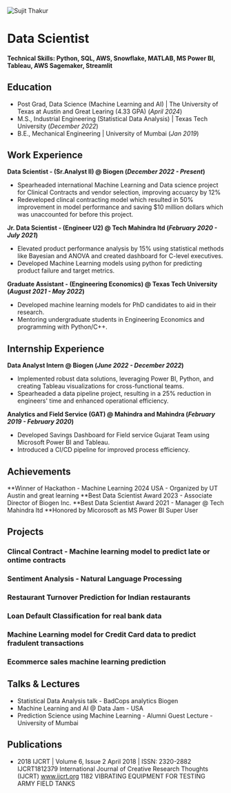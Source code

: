 
![Sujit Thakur](/assets/headshot_circle.png)
# Data Scientist

#### Technical Skills: Python, SQL, AWS, Snowflake, MATLAB, MS Power BI, Tableau, AWS Sagemaker, Streamlit

## Education
- Post Grad, Data Science (Machine Learning and AI) | The University of Texas at Austin and Great Learing  (4.33 GPA) (_April 2024_)								       		
- M.S., Industrial Engineering (Statistical Data Analysis)	| Texas Tech University  (_December 2022_)	 			        		
- B.E., Mechanical Engineering | University of Mumbai (_Jan 2019_)

## Work Experience
**Data Scientist - (Sr.Analyst II) @ Biogen (_December 2022 - Present_)**
- Spearheaded international Machine Learning and Data science project for Clinical Contracts and vendor selection, improving accuarcy by 12%
- Redeveloped clincal contracting model which resulted in 50% improvement in model performance and saving $10 million dollars which was unaccounted for before this project.

**Jr. Data Scientist - (Engineer U2) @ Tech Mahindra ltd (_February 2020 - July 2021_)**
- Elevated product performance analysis by 15% using statistical methods like Bayesian and ANOVA and created dashboard for C-level executives.
- Developed Machine Learning models using python for predicting product failure and target metrics.

**Graduate Assistant - (Engineering Economics) @ Texas Tech University (_August 2021 - May 2022_)**
- Developed machine learning models for PhD candidates to aid in their research.
- Mentoring undergraduate students in Engineering Economics and programming with Python/C++.

## Internship Experience

**Data Analyst Intern  @ Biogen (_June 2022 - December 2022_)**
- Implemented robust data solutions, leveraging Power BI, Python, and creating Tableau visualizations for cross-functional teams.
- Spearheaded a data pipeline project, resulting in a 25% reduction in engineers' time and enhanced operational efficiency.

**Analytics and Field Service (GAT)  @ Mahindra and Mahindra (_February 2019 - February 2020_)**
- Developed Savings Dashboard for Field service Gujarat Team using Microsoft Power BI and Tableau.
- Introduced a CI/CD pipeline for improved process efficiency.


## Achievements 

**Winner of Hackathon - Machine Learning 2024 USA - Organized by UT Austin and great learning
**Best Data Scientist Award 2023 - Associate Director of Biogen Inc.
**Best Data Scientist Award 2021 - Manager @ Tech Mahindra ltd
**Honored by Micorosoft as MS Power BI Super User


## Projects
### Clincal Contract - Machine learning model to predict late or ontime contracts
### Sentiment Analysis - Natural Language Processing
### Restaurant Turnover Prediction for Indian restaurants
### Loan Default Classification for real bank data
### Machine Learning model for Credit Card data to predict fradulent transactions
### Ecommerce sales machine learning prediction


## Talks & Lectures
- Statistical Data Analysis talk - BadCops analytics Biogen
- Machine Learning and AI @ Data Jam - USA
- Prediction Science using Machine Learning - Alumni Guest Lecture - University of Mumbai

## Publications
- 2018 IJCRT | Volume 6, Issue 2 April 2018 | ISSN: 2320-2882
IJCRT1812379 International Journal of Creative Research Thoughts (IJCRT) www.ijcrt.org 1182
VIBRATING EQUIPMENT FOR TESTING ARMY FIELD TANKS
